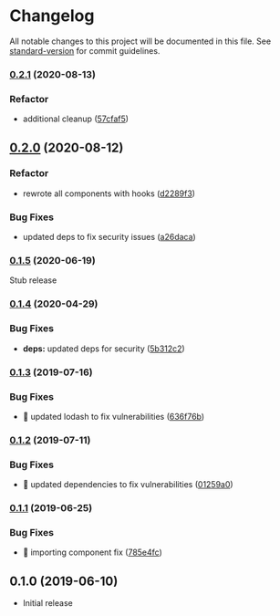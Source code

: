 # Changelog

All notable changes to this project will be documented in this file. See [standard-version](https://github.com/conventional-changelog/standard-version) for commit guidelines.

### [0.2.1](https://github.com/statebait/react-awesome-selector/compare/v0.1.5...v0.2.1) (2020-08-13)

### Refactor

- additional cleanup ([57cfaf5](https://github.com/statebait/react-awesome-selector/commit/57cfaf5b35a7f8e854160d84bf076cb56bafdfd3))

## [0.2.0](https://github.com/statebait/react-awesome-selector/compare/v0.1.5...v0.2.0) (2020-08-12)

### Refactor

- rewrote all components with hooks ([d2289f3](https://github.com/statebait/react-awesome-selector/commit/d2289f3843bfa2a86230bdbd0ddb402916dc44e3))

### Bug Fixes

- updated deps to fix security issues ([a26daca](https://github.com/statebait/react-awesome-selector/commit/a26dacaa3bc2698fd10cfb9c52d19dca7ba22616))

### [0.1.5](https://github.com/statebait/react-awesome-selector/compare/v0.1.4...v0.1.5) (2020-06-19)

Stub release

### [0.1.4](https://github.com/shadxx7/react-awesome-selector/compare/v0.1.3...v0.1.4) (2020-04-29)

### Bug Fixes

- **deps:** updated deps for security ([5b312c2](https://github.com/shadxx7/react-awesome-selector/commit/5b312c26b87edd8aea43130b3dc2ee050e7cb2f2))

### [0.1.3](https://github.com/shadxx7/react-awesome-selector/compare/v0.1.2...v0.1.3) (2019-07-16)

### Bug Fixes

- 🐛 updated lodash to fix vulnerabilities ([636f76b](https://github.com/shadxx7/react-awesome-selector/commit/636f76b))

### [0.1.2](https://github.com/shadxx7/react-awesome-selector/compare/v0.1.1...v0.1.2) (2019-07-11)

### Bug Fixes

- 🐛 updated dependencies to fix vulnerabilities ([01259a0](https://github.com/shadxx7/react-awesome-selector/commit/01259a0))

### [0.1.1](https://github.com/shadxx7/react-awesome-selector/compare/v0.1.0...v0.1.1) (2019-06-25)

### Bug Fixes

- 🐛 importing component fix ([785e4fc](https://github.com/shadxx7/react-awesome-selector/commit/785e4fc))

## 0.1.0 (2019-06-10)

- Initial release

